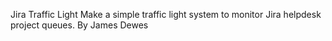 Jira Traffic Light
Make a simple traffic light system to monitor Jira helpdesk project queues.
By James Dewes

